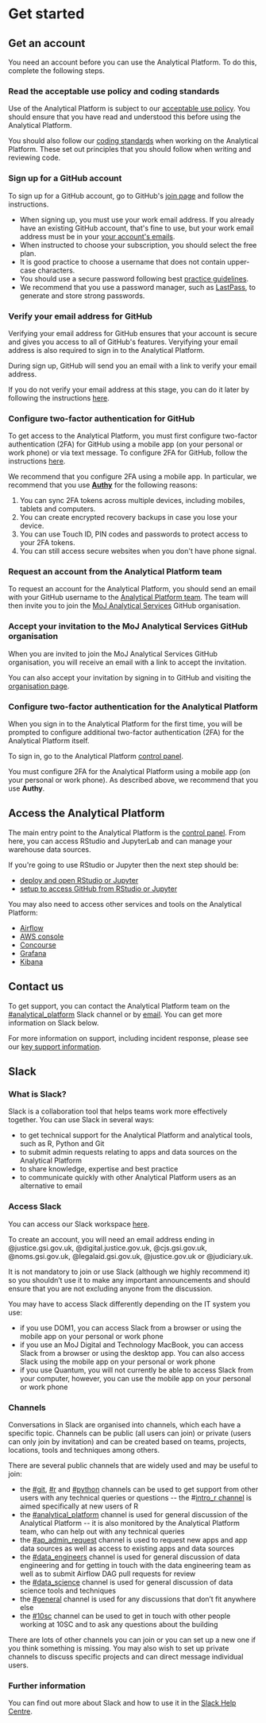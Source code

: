 # Get started

## Get an account

You need an account before you can use the Analytical Platform. To do this, complete the following steps.

### Read the acceptable use policy and coding standards

Use of the Analytical Platform is subject to our [acceptable use policy](https://user-guidance.services.alpha.mojanalytics.xyz/aup.html). You should ensure that you have read and understood this before using the Analytical Platform.

You should also follow our [coding standards](https://github.com/moj-analytical-services/our-coding-standards) when working on the Analytical Platform. These set out principles that you should follow when writing and reviewing code.

### Sign up for a GitHub account

To sign up for a GitHub account, go to GitHub's [join page](https://github.com/join) and follow the instructions.

* When signing up, you must use your work email address. If you already have an existing GitHub account, that's fine to use, but your work email address must be in your [your account's emails](https://github.com/settings/emails).
* When instructed to choose your subscription, you should select the free plan.
* It is good practice to choose a username that does not contain upper-case characters.
* You should use a secure password following best [practice guidelines](https://github.com/ministryofjustice/itpolicycontent/blob/master/content/security/framework/password-standard.md).
* We recommend that you use a password manager, such as [LastPass](https://www.lastpass.com/), to generate and store strong passwords.

### Verify your email address for GitHub

Verifying your email address for GitHub ensures that your account is secure and gives you access to all of GitHub's features. Veryifying your email address is also required to sign in to the Analytical Platform.

During sign up, GitHub will send you an email with a link to verify your email address.

If you do not verify your email address at this stage, you can do it later by following the instructions [here](https://help.github.com/en/articles/verifying-your-email-address).

### Configure two-factor authentication for GitHub

To get access to the Analytical Platform, you must first configure two-factor authentication (2FA) for GitHub using a mobile app (on your personal or work phone) or via text message. To configure 2FA for GitHub, follow the instructions [here](https://help.github.com/en/articles/configuring-two-factor-authentication).

We recommend that you configure 2FA using a mobile app. In particular, we recommend that you use [__Authy__](https://authy.com/) for the following reasons:

1. You can sync 2FA tokens across multiple devices, including mobiles, tablets and computers.
2. You can create encrypted recovery backups in case you lose your device.
3. You can use Touch ID, PIN codes and passwords to protect access to your 2FA tokens.
4. You can still access secure websites when you don't have phone signal.

### Request an account from the Analytical Platform team

To request an account for the Analytical Platform, you should send an email with your GitHub username to the [Analytical Platform team](mailto:analytical_platform@digital.justice.gov.uk). The team will then invite you to join the [MoJ Analytical Services](https://github.com/moj-analytical-services) GitHub organisation.

### Accept your invitation to the MoJ Analytical Services GitHub organisation

When you are invited to join the MoJ Analytical Services GitHub organisation, you will receive an email with a link to accept the invitation.

You can also accept your invitation by signing in to GitHub and visiting the [organisation page](https://github.com/moj-analytical-services).

### Configure two-factor authentication for the Analytical Platform

When you sign in to the Analytical Platform for the first time, you will be prompted to configure additional two-factor authentication (2FA) for the Analytical Platform itself.

To sign in, go to the Analytical Platform [control panel](https://controlpanel.services.alpha.mojanalytics.xyz).

You must configure 2FA for the Analytical Platform using a mobile app (on your personal or work phone). As described above, we recommend that you use __Authy__.

## Access the Analytical Platform

The main entry point to the Analytical Platform is the [control panel](https://controlpanel.services.alpha.mojanalytics.xyz). From here, you can access RStudio and JupyterLab and can manage your warehouse data sources.

If you're going to use RStudio or Jupyter then the next step should be:

* [deploy and open RStudio or Jupyter](tools.html#managing-your-analytical-tools)
* [setup to access GitHub from RStudio or Jupyter](github.html#setup-github-keys-to-access-it-from-rstudio-and-jupyter)

You may also need to access other services and tools on the Analytical Platform:

* [Airflow](https://airflow.tools.alpha.mojanalytics.xyz)
* [AWS console](https://aws.services.alpha.mojanalytics.xyz)
* [Concourse](https://concourse.services.alpha.mojanalytics.xyz)
* [Grafana](https://grafana.services.alpha.mojanalytics.xyz)
* [Kibana](https://kibana.services.alpha.mojanalytics.xyz)

## Contact us

To get support, you can contact the Analytical Platform team on the [#analytical_platform](https://asdslack.slack.com/messages/C1PTUTC3F/) Slack channel or by [email](mailto:analytical_platform@digital.justice.gov.uk). You can get more information on Slack below.

For more information on support, including incident response, please see our [key support information](https://github.com/ministryofjustice/analytics-platform-ops/wiki/Key-support-information). 

## Slack

### What is Slack?

Slack is a collaboration tool that helps teams work more effectively together. You can use Slack in several ways:

* to get technical support for the Analytical Platform and analytical tools, such as R, Python and Git
* to submit admin requests relating to apps and data sources on the Analytical Platform
* to share knowledge, expertise and best practice
* to communicate quickly with other Analytical Platform users as an alternative to email

### Access Slack

You can access our Slack workspace [here](https://asdslack.slack.com).

To create an account, you will need an email address ending in @justice.gsi.gov.uk, @digital.justice.gov.uk, @cjs.gsi.gov.uk, @noms.gsi.gov.uk, @legalaid.gsi.gov.uk, @justice.gov.uk or @judiciary.uk.

It is not mandatory to join or use Slack (although we highly recommend it) so you shouldn’t use it to make any important announcements and should ensure that you are not excluding anyone from the discussion.

You may have to access Slack differently depending on the IT system you use:

* if you use DOM1, you can access Slack from a browser or using the mobile app on your personal or work phone
* if you use an MoJ Digital and Technology MacBook, you can access Slack from a browser or using the desktop app. You can also access Slack using the mobile app on your personal or work phone
* if you use Quantum, you will not currently be able to access Slack from your computer, however, you can use the mobile app on your personal or work phone
 
### Channels

Conversations in Slack are organised into channels, which each have a specific topic. Channels can be public (all users can join) or private (users can only join by invitation) and can be created based on teams, projects, locations, tools and techniques among others.

 There are several public channels that are widely used and may be useful to join:

* the [#git](), [#r]() and [#python]() channels can be used to get support from other users with any technical queries or questions -- the #[intro_r channel]() is aimed specifically at new users of R
* the [#analytical_platform]() channel is used for general discussion of the Analytical Platform -- it is also monitored by the Analytical Platform team, who can help out with any technical queries
* the [#ap_admin_request]() channel is used to request new apps and app data sources as well as access to existing apps and data sources
* the [#data_engineers]() channel is used for general discussion of data engineering and for getting in touch with the data engineering team as well as to submit Airflow DAG pull requests for review
* the [#data_science]() channel is used for general discussion of data science tools and techniques
* the [#general]() channel is used for any discussions that don’t fit anywhere else
* the [#10sc]() channel can be used to get in touch with other people working at 10SC and to ask any questions about the building
 
There are lots of other channels you can join or you can set up a new one if you think something is missing. You may also wish to set up private channels to discuss specific projects and can direct message individual users.

### Further information

You can find out more about Slack and how to use it in the [Slack Help Centre](https://get.slack.help/hc/en-gb/).
